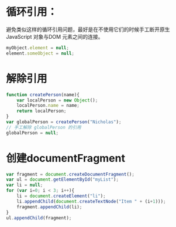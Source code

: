 # 循环引用：
避免类似这样的循环引用问题，最好是在不使用它们的时候手工断开原生 JavaScript 对象与DOM 元素之间的连接。

```javascript
myObject.element = null;
element.someObject = null;
```

# 解除引用

```javascript
function createPerson(name){
    var localPerson = new Object();
    localPerson.name = name;
    return localPerson;
}
var globalPerson = createPerson("Nicholas");
// 手工解除 globalPerson 的引用
globalPerson = null;
```

# 创建documentFragment
```javascript
var fragment = document.createDocumentFragment();
var ul = document.getElementById("myList");
var li = null;
for (var i=0; i < 3; i++){
    li = document.createElement("li");
    li.appendChild(document.createTextNode("Item " + (i+1)));
    fragment.appendChild(li);
}
ul.appendChild(fragment);
```
